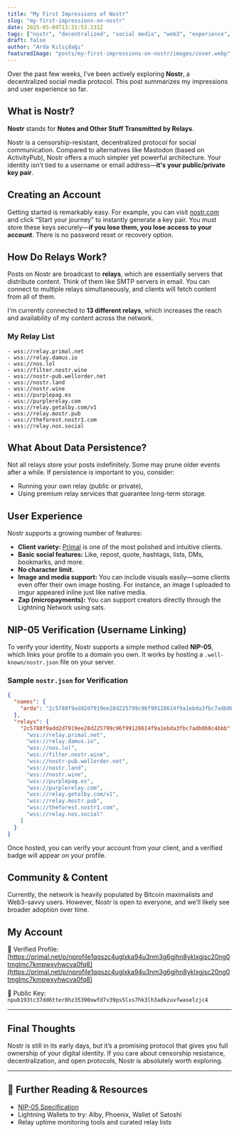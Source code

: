 ```yaml
---
title: "My First Impressions of Nostr"
slug: "my-first-impressions-on-nostr"
date: 2025-05-04T13:31:53.131Z
tags: ["nostr", "decentralized", "social media", "web3", "experience", "english"]
draft: false
author: "Arda Kılıçdağı"
featuredImage: "posts/my-first-impressions-on-nostr/images/cover.webp"
---
```


Over the past few weeks, I’ve been actively exploring **Nostr**, a decentralized social media protocol. This post summarizes my impressions and user experience so far.

## What is Nostr?

**Nostr** stands for **Notes and Other Stuff Transmitted by Relays**. 

Nostr is a censorship-resistant, decentralized protocol for social communication. Compared to alternatives like Mastodon (based on ActivityPub), Nostr offers a much simpler yet powerful architecture. Your identity isn’t tied to a username or email address—**it's your public/private key pair**.

## Creating an Account

Getting started is remarkably easy. For example, you can visit [nostr.com](https://nostr.com) and click “Start your journey” to instantly generate a key pair. You must store these keys securely—**if you lose them, you lose access to your account**. There is no password reset or recovery option.

## How Do Relays Work?

Posts on Nostr are broadcast to **relays**, which are essentially servers that distribute content. Think of them like SMTP servers in email. You can connect to multiple relays simultaneously, and clients will fetch content from all of them.

I'm currently connected to **13 different relays**, which increases the reach and availability of my content across the network.

### My Relay List

```text
- wss://relay.primal.net
- wss://relay.damus.io
- wss://nos.lol
- wss://filter.nostr.wine
- wss://nostr-pub.wellorder.net
- wss://nostr.land
- wss://nostr.wine
- wss://purplepag.es
- wss://purplerelay.com
- wss://relay.getalby.com/v1
- wss://relay.mostr.pub
- wss://theforest.nostr1.com
- wss://relay.nos.social
````

## What About Data Persistence?

Not all relays store your posts indefinitely. Some may prune older events after a while. If persistence is important to you, consider:

* Running your own relay (public or private),
* Using premium relay services that guarantee long-term storage.

## User Experience

Nostr supports a growing number of features:

* **Client variety:** [Primal](https://primal.net) is one of the most polished and intuitive clients.
* **Basic social features:** Like, repost, quote, hashtags, lists, DMs, bookmarks, and more.
* **No character limit.**
* **Image and media support:** You can include visuals easily—some clients even offer their own image hosting. For instance, an image I uploaded to imgur appeared inline just like native media.
* **Zap (micropayments):** You can support creators directly through the Lightning Network using sats.

## NIP-05 Verification (Username Linking)

To verify your identity, Nostr supports a simple method called **NIP-05**, which links your profile to a domain you own. It works by hosting a `.well-known/nostr.json` file on your server.

### Sample `nostr.json` for Verification

```json
{
  "names": {
    "arda": "2c5788f9add2d7919ee28d225799c96f99128614f9a1ebda3fbc7adb0b8c4bbb"
  },
  "relays": {
    "2c5788f9add2d7919ee28d225799c96f99128614f9a1ebda3fbc7adb0b8c4bbb": [
      "wss://relay.primal.net",
      "wss://relay.damus.io",
      "wss://nos.lol",
      "wss://filter.nostr.wine",
      "wss://nostr-pub.wellorder.net",
      "wss://nostr.land",
      "wss://nostr.wine",
      "wss://purplepag.es",
      "wss://purplerelay.com",
      "wss://relay.getalby.com/v1",
      "wss://relay.mostr.pub",
      "wss://theforest.nostr1.com",
      "wss://relay.nos.social"
    ]
  }
}
```

Once hosted, you can verify your account from your client, and a verified badge will appear on your profile.

## Community & Content

Currently, the network is heavily populated by Bitcoin maximalists and Web3-savvy users. However, Nostr is open to everyone, and we’ll likely see broader adoption over time.

## My Account

🔗 Verified Profile:
[https://primal.net/p/nprofile1qqszc4uglxka94u3nm3g6gjhn8yklxgjsc20ng0tmglmc7kmpwxyhwcva0fq8](https://primal.net/p/nprofile1qqszc4uglxka94u3nm3g6gjhn8yklxgjsc20ng0tmglmc7kmpwxyhwcva0fq8)

🔑 Public Key:
`npub193tc37dd6tter8hz35390xwfd7v39ps5lxs7hk3lh3adkzuvfwaselzjc4`

---

## Final Thoughts

Nostr is still in its early days, but it’s a promising protocol that gives you full ownership of your digital identity. If you care about censorship resistance, decentralization, and open protocols, Nostr is absolutely worth exploring.

---

## 📌 Further Reading & Resources

* [NIP-05 Specification](https://github.com/nostr-protocol/nips/blob/master/05.md)
* Lightning Wallets to try: Alby, Phoenix, Wallet of Satoshi
* Relay uptime monitoring tools and curated relay lists